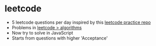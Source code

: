 # leetcode

- 5 leetcode questions per day inspired by this [leetcode practice repo](https://github.com/algorhythms/LeetCode)
- Problems in [leetcode > algorithms](https://leetcode.com/problemset/algorithms/)
- Now try to solve in JavaScript
- Starts from questions with higher 'Acceptance'

